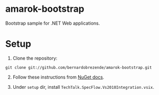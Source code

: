 # amarok-bootstrap

Bootstrap sample for .NET Web applications.

# Setup

1. Clone the repository:

 `git clone git://github.com/bernardobrezende/amarok-bootstrap.git`
 
2. Follow these instructions from [NuGet docs](http://docs.nuget.org/docs/workflows/using-nuget-without-committing-packages).

3. Under `setup` dir, install `TechTalk.SpecFlow.Vs2010Integration.vsix`.

